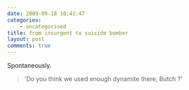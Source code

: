 ```yaml
---
date: 2009-09-18 10:41:47
categories:
    - uncategorised
title: from insurgent to suicide bomber
layout: post
comments: true
---
```

Spontaneously.

> 'Do you think we used enough dynamite there, Butch ?'
